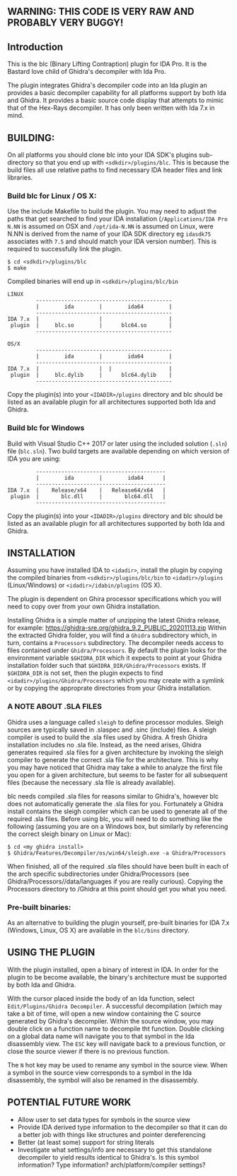 ## WARNING: THIS CODE IS VERY RAW AND PROBABLY VERY BUGGY!

## Introduction

This is the blc (Binary Lifting Contraption) plugin for IDA Pro. It is the Bastard
love child of Ghidra's decompiler with Ida Pro.

The plugin integrates Ghidra's decompiler code into an Ida plugin an provides a 
basic decompiler capability for all platforms support by both Ida and Ghidra. It
provides a basic source code display that attempts to mimic that of the Hex-Rays
decompiler. It has only been written with Ida 7.x in mind.

## BUILDING:

On all platforms you should clone blc into your IDA SDK's plugins sub-directory
so that you end up with `<sdkdir>/plugins/blc`. This is because the build files
all use relative paths to find necessary IDA header files and link libraries.

### Build blc for Linux / OS X:

Use the include Makefile to build the plugin. You may need to adjust the paths
that get searched to find your IDA installation (`/Applications/IDA Pro N.NN` is
assumed on OSX and `/opt/ida-N.NN` is assumed on Linux, were N.NN is derived from
the name of your IDA SDK directory eg `idasdk75` associates with `7.5` and should
match your IDA version number). This is required to successfully link the plugin.

```
$ cd <sdkdir>/plugins/blc
$ make
```

Compiled binaries will end up in `<sdkdir>/plugins/blc/bin`

```
LINUX
         -------------------------------------------
         |        ida        |        ida64        |
         -------------------------------------------
IDA 7.x  |                   |                     |
 plugin  |     blc.so        |      blc64.so       |
         -------------------------------------------

OS/X
         -------------------------------------------
         |        ida        |        ida64        |
         -------------------------------------------
IDA 7.x  |                   |  |                  |
 plugin  |     blc.dylib     |      blc64.dylib    |
         -------------------------------------------
```

Copy the plugin(s) into your `<IDADIR>/plugins` directory and blc should be
listed as an available plugin for all architectures supported both Ida
and Ghidra.

### Build blc for Windows

Build with Visual Studio C++ 2017 or later using the included solution (`.sln`)
file (`blc.sln`). Two build targets are available depending on which version
of IDA you are using:

```
         -----------------------------------------
         |        ida        |        ida64      |
         -----------------------------------------
IDA 7.x  |    Release/x64    |   Release64/x64   |
 plugin  |       blc.dll     |       blc64.dll   |
         -----------------------------------------
```

Copy the plugin(s) into your `<IDADIR>/plugins` directory and blc should be
listed as an available plugin for all architectures supported by both Ida
and Ghidra.

## INSTALLATION

Assuming you have installed IDA to `<idadir>`, install the plugin by copying the
compiled binaries from `<sdkdir>/plugins/blc/bin` to `<idadir>/plugins` (Linux/Windows)
or `<idadir>/idabin/plugins` (OS X).

The plugin is dependent on Ghira processor specifications which you will need to
copy over from your own Ghidra installation. 

Installing Ghidra is a simple matter of unzipping the latest Ghidra release, for example:
<https://ghidra-sre.org/ghidra_9.2_PUBLIC_20201113.zip>
Within the extracted Ghidra folder, you will find a `Ghidra` subdirectory which,
in turn, contains a `Processors` subdirectory. The decompiler needs access to
files contained under `Ghidra/Processors`. By default the plugin looks for the 
environment variable `$GHIDRA_DIR` which it expects to point at your Ghidra
installation folder such that `$GHIDRA_DIR/Ghidra/Processors` exists. If
`$GHIDRA_DIR` is not set, then the plugin expects to find `<idadir>/plugins/Ghidra/Processors`
which you may create with a symlink or by copying the approprate directories
from your Ghidra installation.

### A NOTE ABOUT .SLA FILES

Ghidra uses a language called `sleigh` to define processor modules. Sleigh sources are typically
saved in .slaspec and .sinc (include) files. A sleigh compiler is used to build the .sla files used
by Ghidra. A fresh Ghidra installation includes no .sla file. Instead, as the need arises, Ghidra
generates required .sla files for a given architecture by invoking the sleigh compiler to generate
the correct .sla file for the architecture. This is why you may have noticed that Ghidra may take a
while to analyze the first file you open for a given architecture, but seems to be faster for all 
subsequent files (because the necessary .sla file is already available).

blc needs compiled .sla files for reasons similar to Ghidra's, however blc does not automatically generate
the .sla files for you. Fortunately a Ghidra install contains the sleigh compiler which can be used to generate
all of the required .sla files. Before using blc, you will need to do something like the following (assuming you are
on a Windows box, but similarly by referencing the correct sleigh binary on Linux or Mac):

    $ cd <my ghidra install>
    $ Ghidra/Features/Decompiler/os/win64/sleigh.exe -a Ghidra/Processors

When finished, all of the required .sla files should have been built in each of the arch specific subdirectories
under Ghidra/Processors (see Ghidra/Processors/<arch>/data/languages if you are really curious).
Copying the Processors directory to <idadir>/Ghidra at this point should get you what you need.

### Pre-built binaries:

As an alternative to building the plugin yourself, pre-built binaries for 
IDA 7.x (Windows, Linux, OS X) are available in the `blc/bins` directory.

## USING THE PLUGIN

With the plugin installed, open a binary of interest in IDA. In order for the
plugin to be become available, the binary's architecture must be supported by
both Ida and Ghidra.

With the cursor placed inside the body of an Ida function, select
`Edit/Plugins/Ghidra Decompiler`. A successful decompilation (which may take a bit
of time, will open a new window containing the C source generated by Ghidra's
decompiler. Within the source window, you may double click on a function name to
decompile tht function. Double clicking on a global data name will navigate you 
to that symbol in the Ida disassembly view. The `ESC` key will navigate back to a 
previous function, or close the source viewer if there is no previous function.

The `N` hot key may be used to rename any symbol in the source view. When a symbol
in the source view corresponds to a symbol in the Ida disassembly, the symbol will
also be renamed in the disassembly.

## POTENTIAL FUTURE WORK

* Allow user to set data types for symbols in the source view
* Provide IDA derived type information to the decompiler so that it can 
  do a better job with things like structures and pointer dereferencing
* Better (at least some) support for string literals
* Investigate what settings/info are necessary to get this standalone decompiler
  to yield results identical to Ghidra's. Is this symbol information? Type information?
  arch/platform/compiler settings?